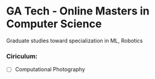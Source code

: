 # GA Tech - Online Masters in Computer Science
Graduate studies toward specialization in ML, Robotics

### Ciriculum:
- [ ] Computational Photography

